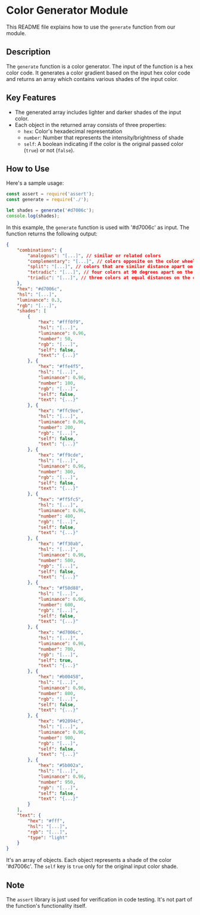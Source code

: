# Color Generator Module

This README file explains how to use the `generate` function from our module.

## Description

The `generate` function is a color generator. The input of the function is a hex color code. It generates a color gradient based on the input hex color code and returns an array which contains various shades of the input color.

## Key Features

- The generated array includes lighter and darker shades of the input color.
- Each object in the returned array consists of three properties: 
  - `hex`: Color's hexadecimal representation
  - `number`: Number that represents the intensity/brightness of shade 
  - `self`: A boolean indicating if the color is the original passed color (`true`) or not (`false`).

## How to Use

Here's a sample usage:

```javascript
const assert = require('assert');
const generate = require('./');

let shades = generate('#d7006c');
console.log(shades);
```

In this example, the `generate` function is used with '#d7006c' as input. The function returns the following output:

```json
{
	"combinations": {
		"analogous": "[...]", // similar or related colors
		"complementary": "[...]", // colors opposite on the color wheel
		"split": "[...]", // colors that are similar distance apart on the color wheel
		"tetradic": "[...]", // four colors at 90 degrees apart on the color wheel
		"triadic": "[...]", // three colors at equal distances on the color wheel
	},
	"hex": "#d7006c",
	"hsl": "[...]",
	"luminance": 0.3,
	"rgb": "[...]",
	"shades": [
		{
			"hex": "#fff0f9",
			"hsl": "[...]",
			"luminance": 0.96,
			"number": 50,
			"rgb": "[...]",
			"self": false,
			"text":" {...}"
		}, {
			"hex": "#ffe4f5",
			"hsl": "[...]",
			"luminance": 0.96,
			"number": 100,
			"rgb": "[...]",
			"self": false,
			"text": "{...}"
		}, {
			"hex": "#ffc9ee",
			"hsl": "[...]",
			"luminance": 0.96,
			"number": 200,
			"rgb": "[...]",
			"self": false,
			"text": "{...}"
		}, {
			"hex": "#ff9cde",
			"hsl": "[...]",
			"luminance": 0.96,
			"number": 300,
			"rgb": "[...]",
			"self": false,
			"text": "{...}"
		}, {
			"hex": "#ff5fc5",
			"hsl": "[...]",
			"luminance": 0.96,
			"number": 400,
			"rgb": "[...]",
			"self": false,
			"text": "{...}"
		}, {
			"hex": "#ff30ab",
			"hsl": "[...]",
			"luminance": 0.96,
			"number": 500,
			"rgb": "[...]",
			"self": false,
			"text": "{...}"
		}, {
			"hex": "#f50d88",
			"hsl": "[...]",
			"luminance": 0.96,
			"number": 600,
			"rgb": "[...]",
			"self": false,
			"text": "{...}"
		}, {
			"hex": "#d7006c",
			"hsl": "[...]",
			"luminance": 0.96,
			"number": 700,
			"rgb": "[...]",
			"self": true,
			"text": "{...}"
		}, {
			"hex": "#b00458",
			"hsl": "[...]",
			"luminance": 0.96,
			"number": 800,
			"rgb": "[...]",
			"self": false,
			"text": "{...}"
		}, {
			"hex": "#92094c",
			"hsl": "[...]",
			"luminance": 0.96,
			"number": 900,
			"rgb": "[...]",
			"self": false,
			"text": "{...}"
		}, {
			"hex": "#5b002a",
			"hsl": "[...]",
			"luminance": 0.96,
			"number": 950,
			"rgb": "[...]",
			"self": false,
			"text": "{...}"
		}
	],
	"text": {
		"hex": "#fff",
		"hsl": "[...]",
		"rgb": "[...]",
		"type": "light"
	}
}
```

It's an array of objects. Each object represents a shade of the color '#d7006c'. The `self` key is `true` only for the original input color shade.

## Note
The `assert` library is just used for verification in code testing. It's not part of the function's functionality itself.